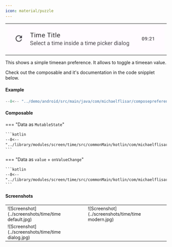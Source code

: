 ```yaml
---
icon: material/puzzle
---
```


|                                                  |
|--------------------------------------------------|
| ![Screenshot](../screenshots/previews/time1.jpg) | 

This shows a simple timeean preference. It allows to toggle a timeean value.

Check out the composable and it's documentation in the code snipplet below.

#### Example

```kotlin
--8<-- "../demo/android/src/main/java/com/michaelflisar/composepreferences/demo/demos/PrefScreenDemo.kt:demo-time"
```

#### Composable

=== "Data as `MutableState`"

    ```kotlin
    --8<-- "../library/modules/screen/time/src/commonMain/kotlin/com/michaelflisar/composepreferences/screen/time/PreferenceTime.kt:constructor"
    ```

=== "Data as `value` + `onValueChange`"

    ```kotlin
    --8<-- "../library/modules/screen/time/src/commonMain/kotlin/com/michaelflisar/composepreferences/screen/time/PreferenceTime.kt:constructor2"
    ```

#### Screenshots

|                                                     |                                                   |
|-----------------------------------------------------|---------------------------------------------------|
| ![Screenshot](../screenshots/time/time default.jpg) | ![Screenshot](../screenshots/time/time modern.jpg) |
| ![Screenshot](../screenshots/time/time dialog.jpg)  | |